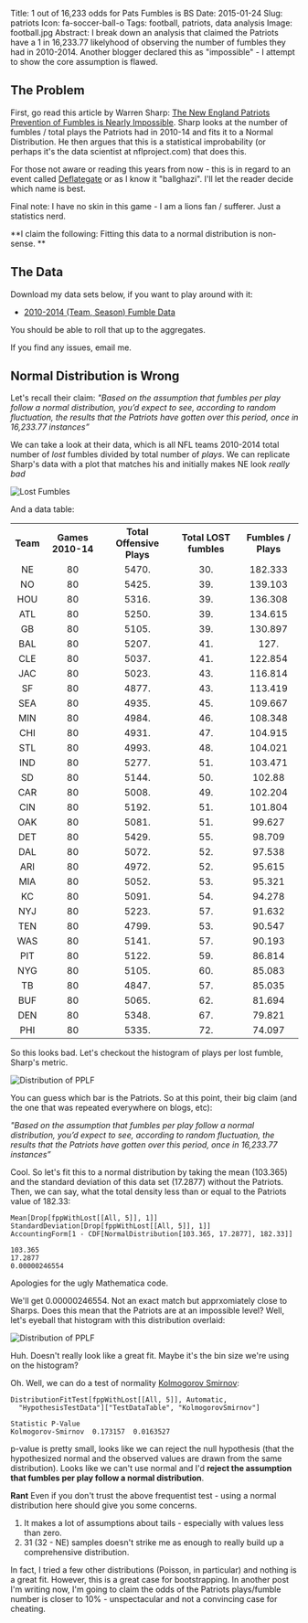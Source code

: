 Title: 1 out of 16,233 odds for Pats Fumbles is BS
Date: 2015-01-24
Slug: patriots
Icon: fa-soccer-ball-o
Tags: football, patriots, data analysis
Image: football.jpg
Abstract: I break down an analysis that claimed the Patriots have a 1 in 16,233.77 likelyhood of observing the number of fumbles they had in 2010-2014. Another blogger declared this as "impossible" - I attempt to show the core assumption is flawed.

The Problem
---------------------------
First, go read this article by Warren Sharp: [The New England Patriots Prevention of Fumbles is Nearly Impossible](http://www.sharpfootballanalysis.com/blog/?p=2932). Sharp looks at the number of fumbles / total plays the Patriots had in 2010-14 and fits it to a Normal Distribution. He then argues that this is a statistical improbability (or perhaps it's the data scientist at nflproject.com) that does this.

For those not aware or reading this years from now - this is in regard to an event called [Deflategate](http://en.wikipedia.org/wiki/DeflateGate) or as I know it "ballghazi". I'll let the reader decide which name is best.

Final note: I have no skin in this game - I am a lions fan / sufferer. Just a statistics nerd.

**I claim the following: Fitting this data to a normal distribution is non-sense. **

The Data
--------------------------
Download my data sets below, if you want to play around with it:

* [2010-2014 (Team, Season) Fumble Data](|filename|/data/export.csv)

You should be able to roll that up to the aggregates.

If you find any issues, email me.

Normal Distribution is Wrong
--------------------------
Let's recall their claim:
*"Based on the assumption that fumbles per play follow a normal distribution, you’d expect to see, according to random fluctuation, the results that the Patriots have gotten over this period, once in 16,233.77 instances”*

We can take a look at their data, which is all NFL teams 2010-2014 total number of *lost* fumbles divided by total number of *plays*. We can replicate Sharp's data with a plot that matches his and initially makes NE look *really bad*

![Lost Fumbles](|filename|/images/lostfumbles.png)

And a data table:
<table class='Output'>
  <tr>
<th>Team</th>
<th>Games 2010-14</th>
<th>Total Offensive Plays</th>
<th>Total LOST fumbles</th>
<th>Fumbles / Plays</th>
</tr>
 <tr style='vertical-align: baseline;'>
  <td style='text-align: center;'><span>NE</span></td>
  <td style='text-align: center;'><span>80</span></td>
  <td style='text-align: center;'><span>5470.</span></td>
  <td style='text-align: center;'><span>30.</span></td>
  <td style='text-align: center;'><span>182.333</span></td>
 </tr>
 <tr style='vertical-align: baseline;'>
  <td style='text-align: center;'><span>NO</span></td>
  <td style='text-align: center;'><span>80</span></td>
  <td style='text-align: center;'><span>5425.</span></td>
  <td style='text-align: center;'><span>39.</span></td>
  <td style='text-align: center;'><span>139.103</span></td>
 </tr>
 <tr style='vertical-align: baseline;'>
  <td style='text-align: center;'><span>HOU</span></td>
  <td style='text-align: center;'><span>80</span></td>
  <td style='text-align: center;'><span>5316.</span></td>
  <td style='text-align: center;'><span>39.</span></td>
  <td style='text-align: center;'><span>136.308</span></td>
 </tr>
 <tr style='vertical-align: baseline;'>
  <td style='text-align: center;'><span>ATL</span></td>
  <td style='text-align: center;'><span>80</span></td>
  <td style='text-align: center;'><span>5250.</span></td>
  <td style='text-align: center;'><span>39.</span></td>
  <td style='text-align: center;'><span>134.615</span></td>
 </tr>
 <tr style='vertical-align: baseline;'>
  <td style='text-align: center;'><span>GB</span></td>
  <td style='text-align: center;'><span>80</span></td>
  <td style='text-align: center;'><span>5105.</span></td>
  <td style='text-align: center;'><span>39.</span></td>
  <td style='text-align: center;'><span>130.897</span></td>
 </tr>
 <tr style='vertical-align: baseline;'>
  <td style='text-align: center;'><span>BAL</span></td>
  <td style='text-align: center;'><span>80</span></td>
  <td style='text-align: center;'><span>5207.</span></td>
  <td style='text-align: center;'><span>41.</span></td>
  <td style='text-align: center;'><span>127.</span></td>
 </tr>
 <tr style='vertical-align: baseline;'>
  <td style='text-align: center;'><span>CLE</span></td>
  <td style='text-align: center;'><span>80</span></td>
  <td style='text-align: center;'><span>5037.</span></td>
  <td style='text-align: center;'><span>41.</span></td>
  <td style='text-align: center;'><span>122.854</span></td>
 </tr>
 <tr style='vertical-align: baseline;'>
  <td style='text-align: center;'><span>JAC</span></td>
  <td style='text-align: center;'><span>80</span></td>
  <td style='text-align: center;'><span>5023.</span></td>
  <td style='text-align: center;'><span>43.</span></td>
  <td style='text-align: center;'><span>116.814</span></td>
 </tr>
 <tr style='vertical-align: baseline;'>
  <td style='text-align: center;'><span>SF</span></td>
  <td style='text-align: center;'><span>80</span></td>
  <td style='text-align: center;'><span>4877.</span></td>
  <td style='text-align: center;'><span>43.</span></td>
  <td style='text-align: center;'><span>113.419</span></td>
 </tr>
 <tr style='vertical-align: baseline;'>
  <td style='text-align: center;'><span>SEA</span></td>
  <td style='text-align: center;'><span>80</span></td>
  <td style='text-align: center;'><span>4935.</span></td>
  <td style='text-align: center;'><span>45.</span></td>
  <td style='text-align: center;'><span>109.667</span></td>
 </tr>
 <tr style='vertical-align: baseline;'>
  <td style='text-align: center;'><span>MIN</span></td>
  <td style='text-align: center;'><span>80</span></td>
  <td style='text-align: center;'><span>4984.</span></td>
  <td style='text-align: center;'><span>46.</span></td>
  <td style='text-align: center;'><span>108.348</span></td>
 </tr>
 <tr style='vertical-align: baseline;'>
  <td style='text-align: center;'><span>CHI</span></td>
  <td style='text-align: center;'><span>80</span></td>
  <td style='text-align: center;'><span>4931.</span></td>
  <td style='text-align: center;'><span>47.</span></td>
  <td style='text-align: center;'><span>104.915</span></td>
 </tr>
 <tr style='vertical-align: baseline;'>
  <td style='text-align: center;'><span>STL</span></td>
  <td style='text-align: center;'><span>80</span></td>
  <td style='text-align: center;'><span>4993.</span></td>
  <td style='text-align: center;'><span>48.</span></td>
  <td style='text-align: center;'><span>104.021</span></td>
 </tr>
 <tr style='vertical-align: baseline;'>
  <td style='text-align: center;'><span>IND</span></td>
  <td style='text-align: center;'><span>80</span></td>
  <td style='text-align: center;'><span>5277.</span></td>
  <td style='text-align: center;'><span>51.</span></td>
  <td style='text-align: center;'><span>103.471</span></td>
 </tr>
 <tr style='vertical-align: baseline;'>
  <td style='text-align: center;'><span>SD</span></td>
  <td style='text-align: center;'><span>80</span></td>
  <td style='text-align: center;'><span>5144.</span></td>
  <td style='text-align: center;'><span>50.</span></td>
  <td style='text-align: center;'><span>102.88</span></td>
 </tr>
 <tr style='vertical-align: baseline;'>
  <td style='text-align: center;'><span>CAR</span></td>
  <td style='text-align: center;'><span>80</span></td>
  <td style='text-align: center;'><span>5008.</span></td>
  <td style='text-align: center;'><span>49.</span></td>
  <td style='text-align: center;'><span>102.204</span></td>
 </tr>
 <tr style='vertical-align: baseline;'>
  <td style='text-align: center;'><span>CIN</span></td>
  <td style='text-align: center;'><span>80</span></td>
  <td style='text-align: center;'><span>5192.</span></td>
  <td style='text-align: center;'><span>51.</span></td>
  <td style='text-align: center;'><span>101.804</span></td>
 </tr>
 <tr style='vertical-align: baseline;'>
  <td style='text-align: center;'><span>OAK</span></td>
  <td style='text-align: center;'><span>80</span></td>
  <td style='text-align: center;'><span>5081.</span></td>
  <td style='text-align: center;'><span>51.</span></td>
  <td style='text-align: center;'><span>99.627</span></td>
 </tr>
 <tr style='vertical-align: baseline;'>
  <td style='text-align: center;'><span>DET</span></td>
  <td style='text-align: center;'><span>80</span></td>
  <td style='text-align: center;'><span>5429.</span></td>
  <td style='text-align: center;'><span>55.</span></td>
  <td style='text-align: center;'><span>98.709</span></td>
 </tr>
 <tr style='vertical-align: baseline;'>
  <td style='text-align: center;'><span>DAL</span></td>
  <td style='text-align: center;'><span>80</span></td>
  <td style='text-align: center;'><span>5072.</span></td>
  <td style='text-align: center;'><span>52.</span></td>
  <td style='text-align: center;'><span>97.538</span></td>
 </tr>
 <tr style='vertical-align: baseline;'>
  <td style='text-align: center;'><span>ARI</span></td>
  <td style='text-align: center;'><span>80</span></td>
  <td style='text-align: center;'><span>4972.</span></td>
  <td style='text-align: center;'><span>52.</span></td>
  <td style='text-align: center;'><span>95.615</span></td>
 </tr>
 <tr style='vertical-align: baseline;'>
  <td style='text-align: center;'><span>MIA</span></td>
  <td style='text-align: center;'><span>80</span></td>
  <td style='text-align: center;'><span>5052.</span></td>
  <td style='text-align: center;'><span>53.</span></td>
  <td style='text-align: center;'><span>95.321</span></td>
 </tr>
 <tr style='vertical-align: baseline;'>
  <td style='text-align: center;'><span>KC</span></td>
  <td style='text-align: center;'><span>80</span></td>
  <td style='text-align: center;'><span>5091.</span></td>
  <td style='text-align: center;'><span>54.</span></td>
  <td style='text-align: center;'><span>94.278</span></td>
 </tr>
 <tr style='vertical-align: baseline;'>
  <td style='text-align: center;'><span>NYJ</span></td>
  <td style='text-align: center;'><span>80</span></td>
  <td style='text-align: center;'><span>5223.</span></td>
  <td style='text-align: center;'><span>57.</span></td>
  <td style='text-align: center;'><span>91.632</span></td>
 </tr>
 <tr style='vertical-align: baseline;'>
  <td style='text-align: center;'><span>TEN</span></td>
  <td style='text-align: center;'><span>80</span></td>
  <td style='text-align: center;'><span>4799.</span></td>
  <td style='text-align: center;'><span>53.</span></td>
  <td style='text-align: center;'><span>90.547</span></td>
 </tr>
 <tr style='vertical-align: baseline;'>
  <td style='text-align: center;'><span>WAS</span></td>
  <td style='text-align: center;'><span>80</span></td>
  <td style='text-align: center;'><span>5141.</span></td>
  <td style='text-align: center;'><span>57.</span></td>
  <td style='text-align: center;'><span>90.193</span></td>
 </tr>
 <tr style='vertical-align: baseline;'>
  <td style='text-align: center;'><span>PIT</span></td>
  <td style='text-align: center;'><span>80</span></td>
  <td style='text-align: center;'><span>5122.</span></td>
  <td style='text-align: center;'><span>59.</span></td>
  <td style='text-align: center;'><span>86.814</span></td>
 </tr>
 <tr style='vertical-align: baseline;'>
  <td style='text-align: center;'><span>NYG</span></td>
  <td style='text-align: center;'><span>80</span></td>
  <td style='text-align: center;'><span>5105.</span></td>
  <td style='text-align: center;'><span>60.</span></td>
  <td style='text-align: center;'><span>85.083</span></td>
 </tr>
 <tr style='vertical-align: baseline;'>
  <td style='text-align: center;'><span>TB</span></td>
  <td style='text-align: center;'><span>80</span></td>
  <td style='text-align: center;'><span>4847.</span></td>
  <td style='text-align: center;'><span>57.</span></td>
  <td style='text-align: center;'><span>85.035</span></td>
 </tr>
 <tr style='vertical-align: baseline;'>
  <td style='text-align: center;'><span>BUF</span></td>
  <td style='text-align: center;'><span>80</span></td>
  <td style='text-align: center;'><span>5065.</span></td>
  <td style='text-align: center;'><span>62.</span></td>
  <td style='text-align: center;'><span>81.694</span></td>
 </tr>
 <tr style='vertical-align: baseline;'>
  <td style='text-align: center;'><span>DEN</span></td>
  <td style='text-align: center;'><span>80</span></td>
  <td style='text-align: center;'><span>5348.</span></td>
  <td style='text-align: center;'><span>67.</span></td>
  <td style='text-align: center;'><span>79.821</span></td>
 </tr>
 <tr style='vertical-align: baseline;'>
  <td style='text-align: center;'><span>PHI</span></td>
  <td style='text-align: center;'><span>80</span></td>
  <td style='text-align: center;'><span>5335.</span></td>
  <td style='text-align: center;'><span>72.</span></td>
  <td style='text-align: center;'><span>74.097</span></td>
 </tr>
</table>

So this looks bad. Let's checkout the histogram of plays per lost fumble, Sharp's metric.

![Distribution of PPLF](|filename|/images/pplf.png)

You can guess which bar is the Patriots. So at this point, their big claim (and the one that was repeated everywhere on blogs, etc):

*"Based on the assumption that fumbles per play follow a normal distribution, you’d expect to see, according to random fluctuation, the results that the Patriots have gotten over this period, once in 16,233.77 instances”*

Cool. So let's fit this to a normal distribution by taking the mean (103.365) and the standard deviation of this data set (17.2877) without the Patriots. Then, we can say, what the total density less than or equal to the Patriots value of 182.33:

```
Mean[Drop[fppWithLost[[All, 5]], 1]]
StandardDeviation[Drop[fppWithLost[[All, 5]], 1]]
AccountingForm[1 - CDF[NormalDistribution[103.365, 17.2877], 182.33]]

103.365
17.2877
0.00000246554
```

Apologies for the ugly Mathematica code.

We'll get 0.00000246554. Not an exact match but apprxomiately close to Sharps. Does this mean that the Patriots are at an impossible level? Well, let's eyeball that histogram with this distribution overlaid:

![Distribution of PPLF](|filename|/images/pplfdist.png)

Huh. Doesn't really look like a great fit. Maybe it's the bin size we're using on the histogram?

Oh. Well, we can do a test of normality [Kolmogorov Smirnov](http://en.wikipedia.org/wiki/Kolmogorov%E2%80%93Smirnov_test):

```
DistributionFitTest[fppWithLost[[All, 5]], Automatic, 
  "HypothesisTestData"]["TestDataTable", "KolmogorovSmirnov"]

Statistic P-Value
Kolmogorov-Smirnov  0.173157  0.0163527
```

p-value is pretty small, looks like we can reject the null hypothesis (that the hypothesized normal and the observed values are drawn from the same distribution). Looks like we can't use normal and I'd **reject the assumption that fumbles per play follow a normal distribution**. 

**Rant** Even if you don't trust the above frequentist test - using a normal distribution here should give you some concerns. 

  1. It makes a lot of assumptions about tails - especially with values less than zero. 
  2. 31 (32 - NE) samples doesn't strike me as enough to really build up a comprehensive distribution.

In fact, I tried a few other distributions (Poisson, in particular) and nothing is a great fit. However, this is a great case for bootstrapping. In another post I'm writing now, I'm going to claim the odds of the Patriots plays/fumble number is closer to 10% - unspectacular and not a convincing case for cheating.
